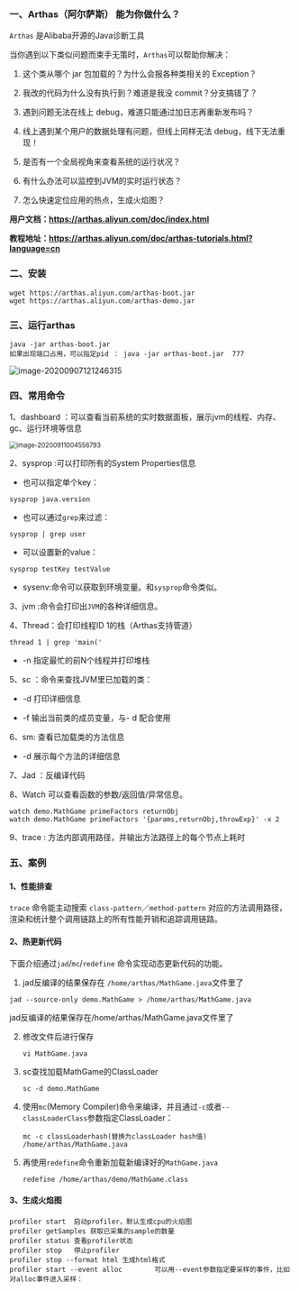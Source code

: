 

### 	一、Arthas（阿尔萨斯） 能为你做什么？

`Arthas` 是Alibaba开源的Java诊断工具

当你遇到以下类似问题而束手无策时，`Arthas`可以帮助你解决：

1. 这个类从哪个 jar 包加载的？为什么会报各种类相关的 Exception？

2. 我改的代码为什么没有执行到？难道是我没 commit？分支搞错了？

3. 遇到问题无法在线上 debug，难道只能通过加日志再重新发布吗？

4. 线上遇到某个用户的数据处理有问题，但线上同样无法 debug，线下无法重现！

5. 是否有一个全局视角来查看系统的运行状况？

6. 有什么办法可以监控到JVM的实时运行状态？

7. 怎么快速定位应用的热点，生成火焰图？


**用户文档：https://arthas.aliyun.com/doc/index.html**

**教程地址：https://arthas.aliyun.com/doc/arthas-tutorials.html?language=cn**

### 二、安装

```
wget https://arthas.aliyun.com/arthas-boot.jar
wget https://arthas.aliyun.com/arthas-demo.jar
```

### 三、运行arthas

```
java -jar arthas-boot.jar 
如果出现端口占用，可以指定pid ： java -jar arthas-boot.jar  777
```

![image-20200907121246315](C:\Users\ZLM\AppData\Roaming\Typora\typora-user-images\image-20200907121246315.png)

### 四、常用命令

1、dashboard ：可以查看当前系统的实时数据面板，展示jvm的线程、内存、gc、运行环境等信息

<img src="C:\Users\ZLM\AppData\Roaming\Typora\typora-user-images\image-20200911004556793.png" alt="image-20200911004556793" style="zoom: 80%;" />

2、sysprop :可以打印所有的System Properties信息

- 也可以指定单个key： 

```
sysprop java.version
```

- 也可以通过`grep`来过滤： 

```
sysprop | grep user
```

- 可以设置新的value：

```
sysprop testKey testValue
```

- sysenv:命令可以获取到环境变量。和`sysprop`命令类似。

3、jvm :命令会打印出`JVM`的各种详细信息。

4、Thread：会打印线程ID 1的栈（Arthas支持管道）

```
thread 1 | grep 'main('
```

- -n	指定最忙的前N个线程并打印堆栈

5、sc ：命令来查找JVM里已加载的类：

- -d 打印详细信息

- -f 输出当前类的成员变量，与- d 配合使用

6、sm:	查看已加载类的方法信息

- -d 展示每个方法的详细信息

7、Jad ：反编译代码

8、Watch 可以查看函数的参数/返回值/异常信息。

```
watch demo.MathGame primeFactors returnObj
watch demo.MathGame primeFactors '{params,returnObj,throwExp}' -x 2
```

9、trace : 方法内部调用路径，并输出方法路径上的每个节点上耗时

### 五、案例

#### 1、性能排查

`trace` 命令能主动搜索 `class-pattern`／`method-pattern` 对应的方法调用路径，渲染和统计整个调用链路上的所有性能开销和追踪调用链路。

#### 2、热更新代码

下面介绍通过`jad`/`mc`/`redefine` 命令实现动态更新代码的功能。

1.  jad反编译的结果保存在 `/home/arthas/MathGame.java`文件里了

   ```
   jad --source-only demo.MathGame > /home/arthas/MathGame.java
   ```

   jad反编译的结果保存在/home/arthas/MathGame.java文件里了

   

2. 修改文件后进行保存

   ```
   vi MathGame.java
   ```

3. sc查找加载MathGame的ClassLoader

   ```
   sc -d demo.MathGame
   ```

4. 使用`mc`(Memory Compiler)命令来编译，并且通过`-c`或者`--classLoaderClass`参数指定ClassLoader：

   ```
   mc -c classLoaderhash(替换为classLoader hash值) /home/arthas/MathGame.java
   ```

5. 再使用`redefine`命令重新加载新编译好的`MathGame.java`

   ```
   redefine /home/arthas/demo/MathGame.class
   ```



#### 3、生成火焰图

```
profiler start	启动profiler，默认生成cpu的火焰图
profiler getSamples	获取已采集的sample的数量
profiler status	查看profiler状态
profiler stop	停止profiler
profiler stop --format html	生成html格式
profiler start --event alloc		可以用--event参数指定要采样的事件，比如对alloc事件进入采样：
```


